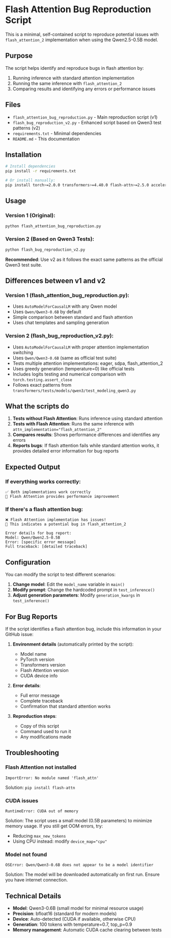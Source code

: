 # Flash Attention Bug Reproduction Script

This is a minimal, self-contained script to reproduce potential issues with `flash_attention_2` implementation when using the Qwen2.5-0.5B model.

## Purpose

The script helps identify and reproduce bugs in flash attention by:
1. Running inference with standard attention implementation
2. Running the same inference with `flash_attention_2`
3. Comparing results and identifying any errors or performance issues

## Files

- `flash_attention_bug_reproduction.py` - Main reproduction script (v1)
- `flash_bug_reproduction_v2.py` - Enhanced script based on Qwen3 test patterns (v2)
- `requirements.txt` - Minimal dependencies
- `README.md` - This documentation

## Installation

```bash
# Install dependencies
pip install -r requirements.txt

# Or install manually:
pip install torch>=2.0.0 transformers>=4.40.0 flash-attn>=2.5.0 accelerate>=0.20.0
```

## Usage

### Version 1 (Original):
```bash
python flash_attention_bug_reproduction.py
```

### Version 2 (Based on Qwen3 Tests):
```bash
python flash_bug_reproduction_v2.py
```

**Recommended**: Use v2 as it follows the exact same patterns as the official Qwen3 test suite.

## Differences between v1 and v2

### Version 1 (flash_attention_bug_reproduction.py):
- Uses `AutoModelForCausalLM` with any Qwen model
- Uses `Qwen/Qwen3-0.6B` by default
- Simple comparison between standard and flash attention
- Uses chat templates and sampling generation

### Version 2 (flash_bug_reproduction_v2.py):
- Uses `AutoModelForCausalLM` with proper attention implementation switching
- Uses `Qwen/Qwen3-0.6B` (same as official test suite)
- Tests multiple attention implementations: eager, sdpa, flash_attention_2
- Uses greedy generation (temperature=0) like official tests
- Includes logits testing and numerical comparison with `torch.testing.assert_close`
- Follows exact patterns from `transformers/tests/models/qwen3/test_modeling_qwen3.py`

## What the scripts do

1. **Tests without Flash Attention**: Runs inference using standard attention
2. **Tests with Flash Attention**: Runs the same inference with `attn_implementation="flash_attention_2"`
3. **Compares results**: Shows performance differences and identifies any errors
4. **Reports bugs**: If flash attention fails while standard attention works, it provides detailed error information for bug reports

## Expected Output

### If everything works correctly:
```
✅ Both implementations work correctly
🚀 Flash Attention provides performance improvement
```

### If there's a flash attention bug:
```
❌ Flash Attention implementation has issues!
🐛 This indicates a potential bug in flash_attention_2

Error details for bug report:
Model: Qwen/Qwen2.5-0.5B
Error: [specific error message]
Full traceback: [detailed traceback]
```

## Configuration

You can modify the script to test different scenarios:

1. **Change model**: Edit the `model_name` variable in `main()`
2. **Modify prompt**: Change the hardcoded prompt in `test_inference()`
3. **Adjust generation parameters**: Modify `generation_kwargs` in `test_inference()`

## For Bug Reports

If the script identifies a flash attention bug, include this information in your GitHub issue:

1. **Environment details** (automatically printed by the script):
   - Model name
   - PyTorch version
   - Transformers version
   - Flash Attention version
   - CUDA device info

2. **Error details**:
   - Full error message
   - Complete traceback
   - Confirmation that standard attention works

3. **Reproduction steps**:
   - Copy of this script
   - Command used to run it
   - Any modifications made

## Troubleshooting

### Flash Attention not installed
```
ImportError: No module named 'flash_attn'
```
Solution: `pip install flash-attn`

### CUDA issues
```
RuntimeError: CUDA out of memory
```
Solution: The script uses a small model (0.5B parameters) to minimize memory usage. If you still get OOM errors, try:
- Reducing `max_new_tokens`
- Using CPU instead: modify `device_map="cpu"`

### Model not found
```
OSError: Qwen/Qwen3-0.6B does not appear to be a model identifier
```
Solution: The model will be downloaded automatically on first run. Ensure you have internet connection.

## Technical Details

- **Model**: Qwen3-0.6B (small model for minimal resource usage)
- **Precision**: bfloat16 (standard for modern models)
- **Device**: Auto-detected (CUDA if available, otherwise CPU)
- **Generation**: 100 tokens with temperature=0.7, top_p=0.9
- **Memory management**: Automatic CUDA cache clearing between tests
